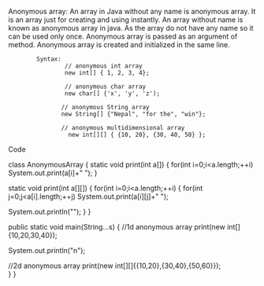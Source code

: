 Anonymous array: An array in Java without any name is anonymous array. It is an array just for creating and using instantly.
An array without name is known as anonymous array in java. 
	As the array do not have any name so it can be used only once. Anonymous array is passed as an argument of method. 
Anonymous array is created and initialized in the same line.
    
            Syntax:
                    // anonymous int array 
                    new int[] { 1, 2, 3, 4};  

                    // anonymous char array  
                    new char[] {'x', 'y', 'z'); 

                   // anonymous String array
                   new String[] {"Nepal", "for the", "win"}; 

                   // anonymous multidimensional array
                     new int[][] { {10, 20}, {30, 40, 50} };
  Code
      
  class AnonymousArray
{
 static void print(int a[])
 {
  for(int i=0;i<a.length;++i)
   System.out.print(a[i]+" ");
 }
 
 static void print(int a[][])
 {
  for(int i=0;i<a.length;++i)
  {
   for(int j=0;j<a[i].length;++j)
    System.out.print(a[i][j]+" ");
 
   System.out.println("");
  }
 }
  
 public static void main(String...s)
 {
  //1d anonymous array 
  print(new int[]{10,20,30,40});
 
  System.out.println("n");
  
  //2d anonymous array 
  print(new int[][]{{10,20},{30,40},{50,60}});  
 }
}
